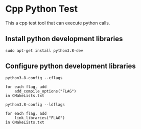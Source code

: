 # Cpp Python Test
This a cpp test tool that can execute python calls.

## Install python development libraries
```
sudo apt-get install python3.8-dev
```

## Configure python development libraries
```
python3.8-config --cflags
```
```
for each flag, add
    add_compile_options("FLAG")
in CMakeLists.txt
```

```
python3.8-config --ldflags
```
```
for each flag, add
    link_libraries("FLAG") 
in CMakeLists.txt
```
